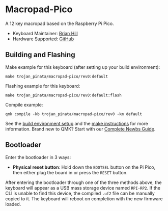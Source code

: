 # Macropad-Pico

A 12 key macropad based on the Raspberry Pi Pico.

* Keyboard Maintainer: [Brian Hill](https://github.com/TrojanPinata)
* Hardware Supported: [GitHub](https://github.com/TrojanPinata/Macropad-Pico)

## Building and Flashing

Make example for this keyboard (after setting up your build environment):

    make trojan_pinata/macropad-pico/rev0:default
    
Flashing example for this keyboard:

    make trojan_pinata/macropad-pico/rev0:default:flash

Compile example:

    qmk compile -kb trojan_pinata/macropad-pico/rev0 -km default

See the [build environment setup](https://docs.qmk.fm/#/getting_started_build_tools) and the [make instructions](https://docs.qmk.fm/#/getting_started_make_guide) for more information. Brand new to QMK? Start with our [Complete Newbs Guide](https://docs.qmk.fm/#/newbs).

## Bootloader

Enter the bootloader in 3 ways:

* **Physical reset button**: Hold down the `BOOTSEL` button on the Pi Pico, then either plug the board in or press the `RESET` button.

After entering the bootloader through one of the three methods above, the keyboard will appear as a USB mass storage device named `RPI-RP2`. If the CLI is unable to find this device, the compiled `.uf2` file can be manually copied to it. The keyboard will reboot on completion with the new firmware loaded.
